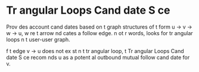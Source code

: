 # Tr angular Loops Cand date S ce
Prov des account cand dates based on t  graph structures of t  form u -> v -> w -> u,
w re t  arrow  nd cates a follow edge.  n ot r words,   looks for tr angular loops  n t  user-user graph.

 f t  edge v -> u does not ex st  n t  tr angular loop, t  Tr angular Loops Cand date S ce recom nds u as a potent al outbound mutual follow cand date for v.
